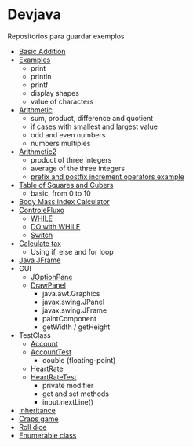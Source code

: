 # Devjava
Repositorios para guardar exemplos

* [Basic Addition](https://github.com/RenanBa/Devjava/blob/master/Matematica/Addition.java)
* [Examples](https://github.com/RenanBa/Devjava/blob/master/Matematica/Exercicios/ChapterTwo/Exemplos.java)
  - print
  - println
  - printf
  - display shapes
  - value of characters
* [Arithmetic](https://github.com/RenanBa/Devjava/blob/master/Matematica/Exercicios/ChapterTwo/Arithmetic.java)
  - sum, product, difference and quotient
  - if cases with smallest and largest value
  - odd and even numbers
  - numbers multiples
* [Arithmetic2](https://github.com/RenanBa/Devjava/blob/master/Matematica/Exercicios/ChapterTwo/ArithmeticSmallestAndLargest.java)
  - product of three integers
  - average of the three integers
  - [prefix and postfix increment operators example](https://github.com/RenanBa/Devjava/blob/master/Matematica/Exercicios/ChapterFour/Increment.java)
* [Table of Squares and Cubers](https://github.com/RenanBa/Devjava/blob/master/Matematica/Exercicios/ChapterTwo/TableSquareCube.java)
  - basic, from 0 to 10
* [Body Mass Index Calculator](https://github.com/RenanBa/Devjava/blob/master/Matematica/Exercicios/ChapterTwo/BodyMassIndexCalculator.java)
* [ControleFluxo](https://github.com/RenanBa/Devjava/tree/master/ControleFluxo)
  - [WHILE](https://github.com/RenanBa/Devjava/blob/master/ControleFluxo/ControleFluxoWhile.java)
  - [DO with WHILE](https://github.com/RenanBa/Devjava/blob/master/ControleFluxo/ControleFluxoDoWhile.java)
  - [Switch](https://github.com/RenanBa/Devjava/blob/master/ControleFluxo/ControleFluxoSwitch.java)
* [Calculate tax](https://github.com/RenanBa/Devjava/blob/master/IFeELSE.java)
  - Using if, else and for loop
* [Java JFrame](https://github.com/RenanBa/Devjava/blob/master/CreationWindowJavaJFrame.java)
* GUI
  - [JOptionPane](https://github.com/RenanBa/Devjava/blob/master/GUI/NameDialog.java)
  - [DrawPanel](https://github.com/RenanBa/Devjava/tree/master/GUI/drawing)
    - java.awt.Graphics
    - javax.swing.JPanel
    - javax.swing.JFrame
    - paintComponent
    - getWidth / getHeight
* TestClass
  - [Account](https://github.com/RenanBa/Devjava/blob/master/TestClass/Account.java)
  - [AccountTest](https://github.com/RenanBa/Devjava/blob/master/TestClass/AccountTest.java)
    - double (floating-point)
  - [HeartRate](https://github.com/RenanBa/Devjava/blob/master/TestClass/HeartRate.java)
  - [HeartRateTest](https://github.com/RenanBa/Devjava/blob/master/TestClass/HeartRateTest.java)
    - private modifier
    - get and set methods
    - input.nextLine()
* [Inheritance](https://github.com/RenanBa/Devjava/tree/master/Inheritance)
* [Craps game](https://github.com/RenanBa/Devjava/blob/master/Matematica/Exercicios/Craps.java)
* [Roll dice](https://github.com/RenanBa/Devjava/blob/master/Matematica/Exercicios/RollDie.java)
* [Enumerable class](https://github.com/RenanBa/Devjava/tree/master/TestClass/ChapterEight)
